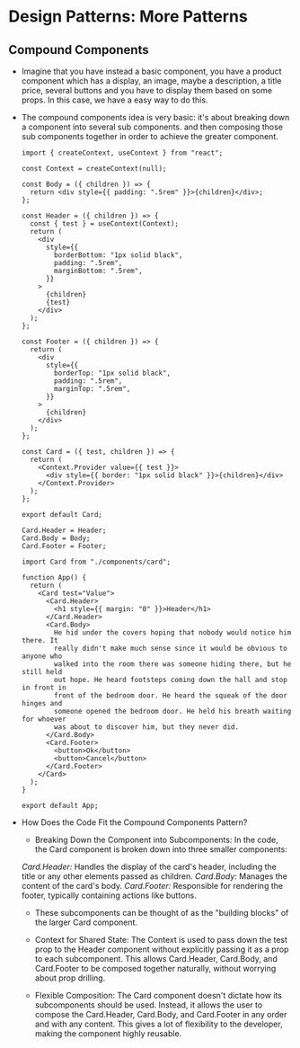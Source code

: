 # Design Patterns: More Patterns

## Compound Components
- Imagine that you have instead a basic component, you have a product component which has a display, an image, maybe a description, a title price, several buttons and you have to display them based on some props. In this case, we have a easy way to do this.
- The compound components idea is very basic: it's about breaking down a component into several sub components. and then composing those sub components together in order to achieve the greater component.

  ```
  import { createContext, useContext } from "react";

  const Context = createContext(null);

  const Body = ({ children }) => {
    return <div style={{ padding: ".5rem" }}>{children}</div>;
  };

  const Header = ({ children }) => {
    const { test } = useContext(Context);
    return (
      <div
        style={{
          borderBottom: "1px solid black",
          padding: ".5rem",
          marginBottom: ".5rem",
        }}
      >
        {children}
        {test}
      </div>
    );
  };

  const Footer = ({ children }) => {
    return (
      <div
        style={{
          borderTop: "1px solid black",
          padding: ".5rem",
          marginTop: ".5rem",
        }}
      >
        {children}
      </div>
    );
  };

  const Card = ({ test, children }) => {
    return (
      <Context.Provider value={{ test }}>
        <div style={{ border: "1px solid black" }}>{children}</div>
      </Context.Provider>
    );
  };

  export default Card;

  Card.Header = Header;
  Card.Body = Body;
  Card.Footer = Footer;
  ```	

  ```
  import Card from "./components/card";

  function App() {
    return (
      <Card test="Value">
        <Card.Header>
          <h1 style={{ margin: "0" }}>Header</h1>
        </Card.Header>
        <Card.Body>
          He hid under the covers hoping that nobody would notice him there. It
          really didn't make much sense since it would be obvious to anyone who
          walked into the room there was someone hiding there, but he still held
          out hope. He heard footsteps coming down the hall and stop in front in
          front of the bedroom door. He heard the squeak of the door hinges and
          someone opened the bedroom door. He held his breath waiting for whoever
          was about to discover him, but they never did.
        </Card.Body>
        <Card.Footer>
          <button>Ok</button>
          <button>Cancel</button>
        </Card.Footer>
      </Card>
    );
  }

  export default App;
  ```

- How Does the Code Fit the Compound Components Pattern?  

  - Breaking Down the Component into Subcomponents:
  In the code, the Card component is broken down into three smaller components:

  *Card.Header:* Handles the display of the card's header, including the title or any other elements passed as children.
  *Card.Body:* Manages the content of the card's body.
  *Card.Footer:* Responsible for rendering the footer, typically containing actions like buttons.

  - These subcomponents can be thought of as the "building blocks" of the larger Card component.

  - Context for Shared State:
  The Context is used to pass down the test prop to the Header component without explicitly passing it as a prop to each subcomponent. This allows Card.Header, Card.Body, and Card.Footer to be composed together naturally, without worrying about prop drilling.

  - Flexible Composition:
  The Card component doesn't dictate how its subcomponents should be used. Instead, it allows the user to compose the Card.Header, Card.Body, and Card.Footer in any order and with any content. This gives a lot of flexibility to the developer, making the component highly reusable.